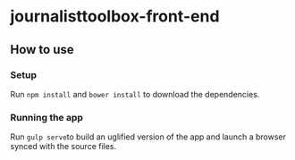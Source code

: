# journalisttoolbox-front-end

## How to use
### Setup
Run `npm install` and `bower install` to download the dependencies.
### Running the app
Run `gulp serve`to build an uglified version of the app and launch a browser synced with the source files.
